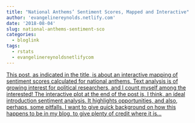 ```yaml
---
title: "National Anthems’ Sentiment Scores, Mapped and Interactive"
author: 'evangelinereynolds.netlify.com'
date: '2018-08-04'
slug: national-anthems-sentiment-sco
categories:
  - bloglink
tags:
  - rstats
  - evangelinereynoldsnetlifycom
---
```


[This post, as indicated in the title, is about an interactive mapping of sentiment scores calculated for national anthems. Text analysis is of growing interest for political researchers, and I count myself among the interested! The interactive plot at the end of the post is, I think, an ideal introduction sentiment analysis. It highlights opportunities, and also, perhaps, some pitfalls. I want to give quick background on how this happens to be in my blog, to give plenty of credit where it is...<click to read more>](https://evangelinereynolds.netlify.com/post/national-anthems-sentiment-scores-mapped-and-interactive/)

